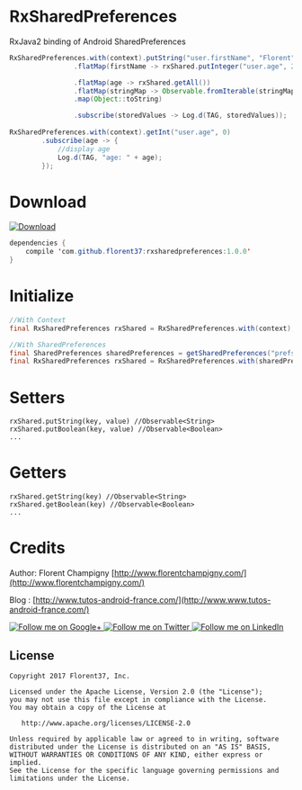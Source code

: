 # RxSharedPreferences

RxJava2 binding of Android SharedPreferences

```java
RxSharedPreferences.with(context).putString("user.firstName", "Florent")
                .flatMap(firstName -> rxShared.putInteger("user.age", 26))

                .flatMap(age -> rxShared.getAll())
                .flatMap(stringMap -> Observable.fromIterable(stringMap.entrySet()))
                .map(Object::toString)

                .subscribe(storedValues -> Log.d(TAG, storedValues));
                
RxSharedPreferences.with(context).getInt("user.age", 0)
        .subscribe(age -> {
            //display age
            Log.d(TAG, "age: " + age);
        });
```

# Download

[ ![Download](https://api.bintray.com/packages/florent37/maven/rxsharedpreferences/images/download.svg) ](https://bintray.com/florent37/maven/rxsharedpreferences/_latestVersion)
```java
dependencies {
    compile 'com.github.florent37:rxsharedpreferences:1.0.0'
}
```

# Initialize

```java
//With Context
final RxSharedPreferences rxShared = RxSharedPreferences.with(context);

//With SharedPreferences
final SharedPreferences sharedPreferences = getSharedPreferences("prefs", Context.MODE_PRIVATE);
final RxSharedPreferences rxShared = RxSharedPreferences.with(sharedPreferences);
```

# Setters

```
rxShared.putString(key, value) //Observable<String>
rxShared.putBoolean(key, value) //Observable<Boolean>
...
```

# Getters

```
rxShared.getString(key) //Observable<String>
rxShared.getBoolean(key) //Observable<Boolean>
...
```

# Credits

Author: Florent Champigny [http://www.florentchampigny.com/](http://www.florentchampigny.com/)

Blog : [http://www.tutos-android-france.com/](http://www.www.tutos-android-france.com/)

<a href="https://plus.google.com/+florentchampigny">
  <img alt="Follow me on Google+"
       src="https://raw.githubusercontent.com/florent37/DaVinci/master/mobile/src/main/res/drawable-hdpi/gplus.png" />
</a>
<a href="https://twitter.com/florent_champ">
  <img alt="Follow me on Twitter"
       src="https://raw.githubusercontent.com/florent37/DaVinci/master/mobile/src/main/res/drawable-hdpi/twitter.png" />
</a>
<a href="https://www.linkedin.com/in/florentchampigny">
  <img alt="Follow me on LinkedIn"
       src="https://raw.githubusercontent.com/florent37/DaVinci/master/mobile/src/main/res/drawable-hdpi/linkedin.png" />
</a>

License
--------

    Copyright 2017 Florent37, Inc.

    Licensed under the Apache License, Version 2.0 (the "License");
    you may not use this file except in compliance with the License.
    You may obtain a copy of the License at

       http://www.apache.org/licenses/LICENSE-2.0

    Unless required by applicable law or agreed to in writing, software
    distributed under the License is distributed on an "AS IS" BASIS,
    WITHOUT WARRANTIES OR CONDITIONS OF ANY KIND, either express or implied.
    See the License for the specific language governing permissions and
    limitations under the License.
